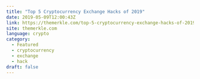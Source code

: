 ```yaml
---
title: "Top 5 Cryptocurrency Exchange Hacks of 2019"
date: 2019-05-09T12:00:43Z
link: https://themerkle.com/top-5-cryptocurrency-exchange-hacks-of-2019/?utm_medium=RSS&utm_source=news.12bit.vn
site: themerkle.com
language: crypto
category:
  - Featured
  - cryptocurrency
  - exchange
  - hack
draft: false
---
```

